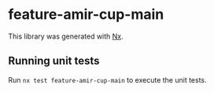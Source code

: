 # feature-amir-cup-main

This library was generated with [Nx](https://nx.dev).

## Running unit tests

Run `nx test feature-amir-cup-main` to execute the unit tests.
